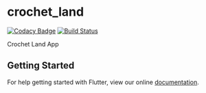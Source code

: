 # crochet_land

[![Codacy Badge](https://api.codacy.com/project/badge/Grade/730eb8cb1e8647119ee00a98fe44eb1f)](https://app.codacy.com/app/CrochetLand/app?utm_source=github.com&utm_medium=referral&utm_content=CrochetLand/app&utm_campaign=badger)
[![Build Status](https://travis-ci.org/CrochetLand/app.svg?branch=master)](https://travis-ci.org/CrochetLand/app)

Crochet Land App

## Getting Started

For help getting started with Flutter, view our online
[documentation](https://flutter.io/).
